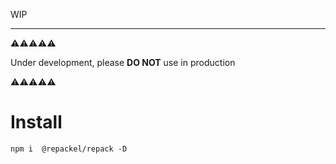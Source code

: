 WIP

---

⚠⚠⚠⚠⚠

Under development, please **DO NOT** use in production

⚠⚠⚠⚠⚠

# Install 
```
npm i  @repackel/repack -D
```
